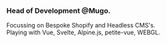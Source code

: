 ### Head of Development @Mugo.

Focussing on Bespoke Shopify and Headless CMS's.  
Playing with Vue, Svelte, Alpine.js, petite-vue, WEBGL.
